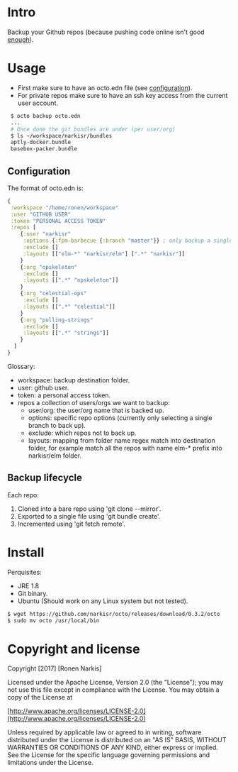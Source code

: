 # Intro

Backup your Github repos (because pushing code online isn't good [enough](https://about.gitlab.com/2017/02/10/postmortem-of-database-outage-of-january-31/)).

# Usage

* First make sure to have an octo.edn file (see [configuration](#Confguration)).
* For private repos make sure to have an ssh key access from the current user account.

```bash
 $ octo backup octo.edn
 ...
 # Once done the git bundles are under (per user/org)
 $ ls ~/workspace/narkisr/bundles
 aptly-docker.bundle
 basebox-packer.bundle
```

## Configuration

The format of octo.edn is:

```clojure
{
 :workspace "/home/ronen/workspace"
 :user "GITHUB USER"
 :token "PERSONAL ACCESS TOKEN"
 :repos [
    {:user "narkisr"
     :options {:fpm-barbecue {:branch "master"}} ; only backup a single branch
     :exclude []
     :layouts [["elm-*" "narkisr/elm"] [".*" "narkisr"]]
    }
    {:org "opskeleton"
     :exclude []
     :layouts [[".*" "opskeleton"]]
    }
    {:org "celestial-ops"
     :exclude []
     :layouts [[".*" "celestial"]]
    }
    {:org "pulling-strings"
     :exclude []
     :layouts [[".*" "strings"]]
    }
  ]
}
```

Glossary:

* workspace: backup destination folder.
* user: github user.
* token: a personal access token.
* repos a collection of users/orgs we want to backup:
  * user/org: the user/org name that is backed up.
  * options: specific repo options (currently only selecting a single branch to back up).
  * exclude: which repos not to back up.
  * layouts: mapping from folder name regex match into destination folder, 
    for example match all the repos with name elm-* prefix into narkisr/elm folder.

## Backup lifecycle

Each repo:

1. Cloned into a bare repo using 'git clone --mirror'.
2. Exported to a single file using 'git bundle create'. 
3. Incremented using 'git fetch remote'.

# Install 

Perquisites:

* JRE 1.8
* Git binary.
* Ubuntu (Should work on any Linux system but not tested).

```bash 
$ wget https://github.com/narkisr/octo/releases/download/0.3.2/octo
$ sudo mv octo /usr/local/bin
```

# Copyright and license

Copyright [2017] [Ronen Narkis]

Licensed under the Apache License, Version 2.0 (the "License");
you may not use this file except in compliance with the License.
You may obtain a copy of the License at

  [http://www.apache.org/licenses/LICENSE-2.0](http://www.apache.org/licenses/LICENSE-2.0)

Unless required by applicable law or agreed to in writing, software
distributed under the License is distributed on an "AS IS" BASIS,
WITHOUT WARRANTIES OR CONDITIONS OF ANY KIND, either express or implied.
See the License for the specific language governing permissions and
limitations under the License.

